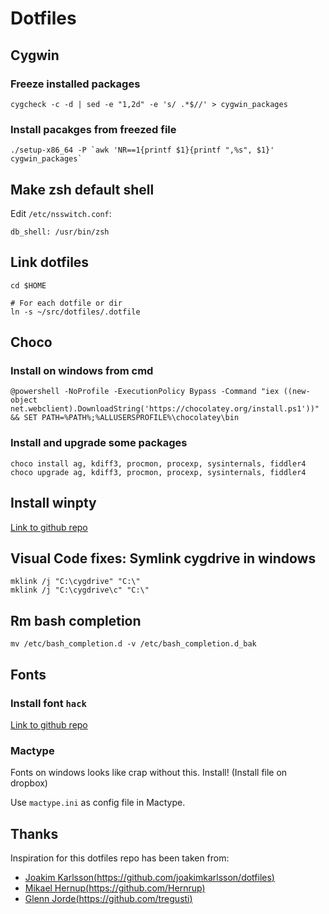 # Dotfiles

## Cygwin

### Freeze installed packages

```
cygcheck -c -d | sed -e "1,2d" -e 's/ .*$//' > cygwin_packages
```

### Install pacakges from freezed file

```
./setup-x86_64 -P `awk 'NR==1{printf $1}{printf ",%s", $1}' cygwin_packages`
```

## Make zsh default shell

Edit `/etc/nsswitch.conf`:

```
db_shell: /usr/bin/zsh
```


## Link dotfiles

```
cd $HOME

# For each dotfile or dir
ln -s ~/src/dotfiles/.dotfile
```


## Choco

### Install on windows from cmd

```
@powershell -NoProfile -ExecutionPolicy Bypass -Command "iex ((new-object net.webclient).DownloadString('https://chocolatey.org/install.ps1'))" && SET PATH=%PATH%;%ALLUSERSPROFILE%\chocolatey\bin
```

### Install and upgrade some packages

```
choco install ag, kdiff3, procmon, procexp, sysinternals, fiddler4
choco upgrade ag, kdiff3, procmon, procexp, sysinternals, fiddler4
```

## Install winpty
[Link to github repo](https://github.com/rprichard/winpty)


## Visual Code fixes: Symlink cygdrive in windows
```
mklink /j "C:\cygdrive" "C:\"
mklink /j "C:\cygdrive\c" "C:\"
```


## Rm bash completion

```
mv /etc/bash_completion.d -v /etc/bash_completion.d_bak
```

## Fonts

### Install font `hack`

[Link to github repo](https://github.com/chrissimpkins/Hack)


### Mactype

Fonts on windows looks like crap without this. Install!
(Install file on dropbox)

Use `mactype.ini` as config file in Mactype.


## Thanks

Inspiration for this dotfiles repo has been taken from:

* [Joakim Karlsson(https://github.com/joakimkarlsson/dotfiles)](https://github.com/joakimkarlsson/dotfiles)
* [Mikael Hernup(https://github.com/Hernrup)](https://github.com/Hernrup)
* [Glenn Jorde(https://github.com/tregusti)](https://github.com/tregusti)


